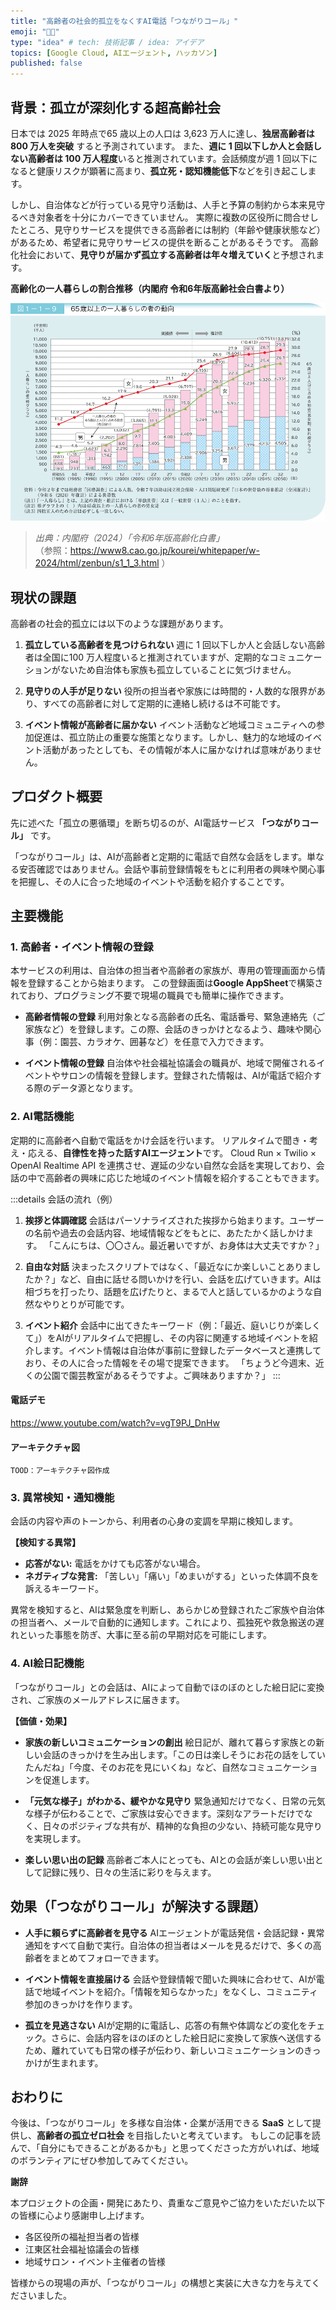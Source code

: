 ```yaml
---
title: "高齢者の社会的孤立をなくすAI電話「つながりコール」"
emoji: "🧑‍🦳"
type: "idea" # tech: 技術記事 / idea: アイデア
topics: [Google Cloud, AIエージェント, ハッカソン]
published: false
---
```



## 背景：孤立が深刻化する超高齢社会

日本では 2025 年時点で65 歳以上の人口は 3,623 万人に達し、**独居高齢者は 800 万人を突破** すると予測されています。
また、**週に 1 回以下しか人と会話しない高齢者は 100 万人程度**いると推測されています。会話頻度が週 1 回以下になると健康リスクが顕著に高まり、**孤立死・認知機能低下**などを引き起こします。

しかし、自治体などが行っている見守り活動は、人手と予算の制約から本来見守るべき対象者を十分にカバーできていません。
実際に複数の区役所に問合せしたところ、見守りサービスを提供できる高齢者には制約（年齢や健康状態など）があるため、希望者に見守りサービスの提供を断ることがあるそうです。
高齢化社会において、**見守りが届かず孤立する高齢者は年々増えていく**と予想されます。

**高齢化の一人暮らしの割合推移（内閣府 令和6年版高齢社会白書より）**

![](/images/elderly_single_living_trend_65plus.gif)

> *出典：内閣府（2024）「令和6年版高齢化白書」*  
> （参照：https://www8.cao.go.jp/kourei/whitepaper/w-2024/html/zenbun/s1_1_3.html ）

## 現状の課題

高齢者の社会的孤立には以下のような課題があります。

1.  **孤立している高齢者を見つけられない**
    週に 1 回以下しか人と会話しない高齢者は全国に100 万人程度いると推測されていますが、定期的なコミュニケーションがないため自治体も家族も孤立していることに気づけません。

2.  **見守りの人手が足りない**
    役所の担当者や家族には時間的・人数的な限界があり、すべての高齢者に対して定期的に連絡し続けるは不可能です。

3.  **イベント情報が高齢者に届かない**
    イベント活動など地域コミュニティへの参加促進は、孤立防止の重要な施策となります。しかし、魅力的な地域のイベント活動があったとしても、その情報が本人に届かなければ意味がありません。


## プロダクト概要

先に述べた「孤立の悪循環」を断ち切るのが、AI電話サービス **「つながりコール」** です。

「つながりコール」は、AIが高齢者と定期的に電話で自然な会話をします。単なる安否確認ではありません。会話や事前登録情報をもとに利用者の興味や関心事を把握し、その人に合った地域のイベントや活動を紹介することです。


## 主要機能

### 1. 高齢者・イベント情報の登録

本サービスの利用は、自治体の担当者や高齢者の家族が、専用の管理画面から情報を登録することから始まります。
この登録画面は**Google AppSheet**で構築されており、プログラミング不要で現場の職員でも簡単に操作できます。

*   **高齢者情報の登録**
    利用対象となる高齢者の氏名、電話番号、緊急連絡先（ご家族など）を登録します。この際、会話のきっかけとなるよう、趣味や関心事（例：園芸、カラオケ、囲碁など）を任意で入力できます。

*   **イベント情報の登録**
    自治体や社会福祉協議会の職員が、地域で開催されるイベントやサロンの情報を登録します。登録された情報は、AIが電話で紹介する際のデータ源となります。

### 2. AI電話機能

定期的に高齢者へ自動で電話をかけ会話を行います。
リアルタイムで聞き・考え・応える、**自律性を持った話すAIエージェント**です。
Cloud Run × Twilio × OpenAI Realtime API を連携させ、遅延の少ない自然な会話を実現しており、会話の中で高齢者の興味に応じた地域のイベント情報を紹介することもできます。

:::details 会話の流れ（例）
1. **挨拶と体調確認**
   会話はパーソナライズされた挨拶から始まります。ユーザーの名前や過去の会話内容、地域情報などをもとに、あたたかく話しかけます。
   「こんにちは、〇〇さん。最近暑いですが、お身体は大丈夫ですか？」

2. **自由な対話**
   決まったスクリプトではなく、「最近なにか楽しいことありましたか？」など、自由に話せる問いかけを行い、会話を広げていきます。AIは相づちを打ったり、話題を広げたりと、まるで人と話しているかのような自然なやりとりが可能です。

3. **イベント紹介**
   会話中に出てきたキーワード（例：「最近、庭いじりが楽しくて」）をAIがリアルタイムで把握し、その内容に関連する地域イベントを紹介します。イベント情報は自治体が事前に登録したデータベースと連携しており、その人に合った情報をその場で提案できます。
   「ちょうど今週末、近くの公園で園芸教室があるそうですよ。ご興味ありますか？」
:::

#### 電話デモ
https://www.youtube.com/watch?v=vgT9PJ_DnHw

#### アーキテクチャ図

`TOOD：アーキテクチャ図作成`

### 3. 異常検知・通知機能

会話の内容や声のトーンから、利用者の心身の変調を早期に検知します。

**【検知する異常】**

*   **応答がない:** 電話をかけても応答がない場合。
*   **ネガティブな発言:** 「苦しい」「痛い」「めまいがする」といった体調不良を訴えるキーワード。

異常を検知すると、AIは緊急度を判断し、あらかじめ登録されたご家族や自治体の担当者へ、メールで自動的に通知します。これにより、孤独死や救急搬送の遅れといった事態を防ぎ、大事に至る前の早期対応を可能にします。

### 4. AI絵日記機能

「つながりコール」との会話は、AIによって自動でほのぼのとした絵日記に変換され、ご家族のメールアドレスに届きます。

**【価値・効果】**

*   **家族の新しいコミュニケーションの創出**
    絵日記が、離れて暮らす家族との新しい会話のきっかけを生み出します。「この日は楽しそうにお花の話をしていたんだね」「今度、そのお花を見にいくね」など、自然なコミュニケーションを促進します。

*   **「元気な様子」がわかる、緩やかな見守り**
    緊急通知だけでなく、日常の元気な様子が伝わることで、ご家族は安心できます。深刻なアラートだけでなく、日々のポジティブな共有が、精神的な負担の少ない、持続可能な見守りを実現します。

*   **楽しい思い出の記録**
    高齢者ご本人にとっても、AIとの会話が楽しい思い出として記録に残り、日々の生活に彩りを与えます。


## 効果（「つながりコール」が解決する課題）

* **人手に頼らずに高齢者を見守る**
    AIエージェントが電話発信・会話記録・異常通知をすべて自動で実行。自治体の担当者はメールを見るだけで、多くの高齢者をまとめてフォローできます。

* **イベント情報を直接届ける**
    会話や登録情報で聞いた興味に合わせて、AIが電話で地域イベントを紹介。「情報を知らなかった」をなくし、コミュニティ参加のきっかけを作ります。

* **孤立を見逃さない**
    AIが定期的に電話し、応答の有無や体調などの変化をチェック。さらに、会話内容をほのぼのとした絵日記に変換して家族へ送信するため、離れていても日常の様子が伝わり、新しいコミュニケーションのきっかけが生まれます。


## おわりに

今後は、「つながりコール」を多様な自治体・企業が活用できる **SaaS** として提供し、**高齢者の孤立ゼロ社会** を目指したいと考えています。
もしこの記事を読んで、「自分にもできることがあるかも」と思ってくださった方がいれば、地域のボランティアにぜひ参加してみてください。

**謝辞**

本プロジェクトの企画・開発にあたり、貴重なご意見やご協力をいただいた以下の皆様に心より感謝申し上げます。

* 各区役所の福祉担当者の皆様
* 江東区社会福祉協議会の皆様
* 地域サロン・イベント主催者の皆様

皆様からの現場の声が、「つながりコール」の構想と実装に大きな力を与えてくださいました。